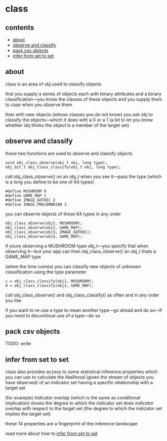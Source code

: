 # class

## contents

- [about](#about)
- [observe and classify](#observe-and-classify)
- [pack csv objects](#pack-csv-objects)
- [infer from set to set](#infer-from-set-to-set)

## about

class is an area of obj used to classify objects

first you supply a series of objects each with binary attributes and a binary classification—you know the classes of these objects and you supply them to case when you observe them

then with new objects (whose classes you do not know) you ask obj to classify the objects—which it does with a 0 or a 1 (a bit to let you know whether obj thinks the object is a member of the target set)

## observe and classify

these two functions are used to observe and classify objects

    void obj_class_observe(obj_t obj, long type);
    obj_bit_t obj_class_classify(obj_t obj, long type);

call obj_class_observe() on an obj_t when you see it—pass the type (which is a long you define to be one of 64 types)

    #define MUSHROOM 0
    #define GAME_MAP 1
    #define IMAGE_GOTHIC 2
    #define IMAGE_PRECAMBRIAN 3

you can observe objects of these 64 types in any order

    obj_class_observe(obj1, MUSHROOM);
    obj_class_observe(obj2, GAME_MAP);
    obj_class_observe(obj3, IMAGE_GOTHIC);
    obj_class_observe(obj4, GAME_MAP);

if youre observing a MUSHROOM-type obj_t—you specify that when observing it—but your app can then obj_class_observe() an obj_t thats a GAME_MAP type

(when the time comes) you can classify new objects of unknown classification using the type parameter

    c = obj_class_classify(obj1, MUSHROOM);
    d = obj_class_classify(obj2, GAME_MAP);

call obj_class_observe() and obj_class_classify() as often and in any order you like

if you want to re-use a type to mean another type—go ahead and do so—if you need to discontinue use of a type—do so

## pack csv objects

TODO: write

## infer from set to set

class also provides access to some statistical inference properties which you can use to calculate the likelihood (given the stream of objects you have observed) of an indicator set having a specific relationship with a target set

(for example) indicator overlap (which is the same as conditional implication) shows the degree to which the indicator set does *indicator overlap* with respect to the target set (the degree to which the indicator set implies the target set)

these 14 properties are a fingerprint of the inference landscape

read more about how to [infer from set to set](INFER.md)
